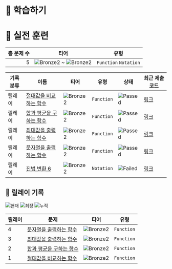 # 📖 학습하기

# 🥇 실전 훈련
|총 문제 수|티어|유형|
|---:|---|---|
|5|![Bronze2][b2] ~ ![Bronze2][b2]|`Function` `Notation`|

|기록분류|이름|티어|유형|상태|최근 제출 코드|
|---|---|---|---|---|---|
|릴레이|[절대값을 비교하는 함수](https://www.codetree.ai/training-field/search/problems/function-comparing-absolute-values)|![Bronze2][b2]|`Function`|![Passed][passed]|[링크](https://github.com/pjw74/codetree-TILs/blob/main/231127/%EC%A0%88%EB%8C%80%EA%B0%92%EC%9D%84%20%EB%B9%84%EA%B5%90%ED%95%98%EB%8A%94%20%ED%95%A8%EC%88%98/function-comparing-absolute-values.py)|
|릴레이|[합과 평균을 구하는 함수](https://www.codetree.ai/training-field/search/problems/function-that-obtains-sum-and-mean)|![Bronze2][b2]|`Function`|![Passed][passed]|[링크](https://github.com/pjw74/codetree-TILs/blob/main/231127/%ED%95%A9%EA%B3%BC%20%ED%8F%89%EA%B7%A0%EC%9D%84%20%EA%B5%AC%ED%95%98%EB%8A%94%20%ED%95%A8%EC%88%98/function-that-obtains-sum-and-mean.py)|
|릴레이|[최대값을 출력하는 함수](https://www.codetree.ai/training-field/search/problems/function-that-outputs-maximum-value)|![Bronze2][b2]|`Function`|![Passed][passed]|[링크](https://github.com/pjw74/codetree-TILs/blob/main/231127/%EC%B5%9C%EB%8C%80%EA%B0%92%EC%9D%84%20%EC%B6%9C%EB%A0%A5%ED%95%98%EB%8A%94%20%ED%95%A8%EC%88%98/function-that-outputs-maximum-value.py)|
|릴레이|[문자열을 출력하는 함수](https://www.codetree.ai/training-field/search/problems/function-that-outputs-string)|![Bronze2][b2]|`Function`|![Passed][passed]|[링크](https://github.com/pjw74/codetree-TILs/blob/main/231127/%EB%AC%B8%EC%9E%90%EC%97%B4%EC%9D%84%20%EC%B6%9C%EB%A0%A5%ED%95%98%EB%8A%94%20%ED%95%A8%EC%88%98/function-that-outputs-string.py)|
|릴레이|[진법 변환 6](https://www.codetree.ai/training-field/search/problems/base-conversion-6)|![Bronze2][b2]|`Notation`|![Failed][failed]|[링크](https://github.com/pjw74/codetree-TILs/blob/main/231127/%EC%A7%84%EB%B2%95%20%EB%B3%80%ED%99%98%206/base-conversion-6.py)|


## 🏃 릴레이 기록
![현재](https://img.shields.io/badge/현재_릴레이-4-%235cb85c.svg?for-the-badge)
![최장](https://img.shields.io/badge/최장_릴레이-4-%23E34F26.svg?for-the-badge)
![누적](https://img.shields.io/badge/누적_릴레이-4-%2300599C.svg?for-the-badge)

|릴레이|문제|티어|유형|
|---|---|---|---|
|4|[문자열을 출력하는 함수](https://www.codetree.ai/training-field/search/problems/function-that-outputs-string)|![Bronze2][b2]|`Function`|
|3|[최대값을 출력하는 함수](https://www.codetree.ai/training-field/search/problems/function-that-outputs-maximum-value)|![Bronze2][b2]|`Function`|
|2|[합과 평균을 구하는 함수](https://www.codetree.ai/training-field/search/problems/function-that-obtains-sum-and-mean)|![Bronze2][b2]|`Function`|
|1|[절대값을 비교하는 함수](https://www.codetree.ai/training-field/search/problems/function-comparing-absolute-values)|![Bronze2][b2]|`Function`|










[b5]: https://img.shields.io/badge/Bronze_5-%235D3E31.svg
[b4]: https://img.shields.io/badge/Bronze_4-%235D3E31.svg
[b3]: https://img.shields.io/badge/Bronze_3-%235D3E31.svg
[b2]: https://img.shields.io/badge/Bronze_2-%235D3E31.svg
[b1]: https://img.shields.io/badge/Bronze_1-%235D3E31.svg
[s5]: https://img.shields.io/badge/Silver_5-%23394960.svg
[s4]: https://img.shields.io/badge/Silver_4-%23394960.svg
[s3]: https://img.shields.io/badge/Silver_3-%23394960.svg
[s2]: https://img.shields.io/badge/Silver_2-%23394960.svg
[s1]: https://img.shields.io/badge/Silver_1-%23394960.svg
[g5]: https://img.shields.io/badge/Gold_5-%23FFC433.svg
[g4]: https://img.shields.io/badge/Gold_4-%23FFC433.svg
[g3]: https://img.shields.io/badge/Gold_3-%23FFC433.svg
[g2]: https://img.shields.io/badge/Gold_2-%23FFC433.svg
[g1]: https://img.shields.io/badge/Gold_1-%23FFC433.svg
[p5]: https://img.shields.io/badge/Platinum_5-%2376DDD8.svg
[p4]: https://img.shields.io/badge/Platinum_4-%2376DDD8.svg
[p3]: https://img.shields.io/badge/Platinum_3-%2376DDD8.svg
[p2]: https://img.shields.io/badge/Platinum_2-%2376DDD8.svg
[p1]: https://img.shields.io/badge/Platinum_1-%2376DDD8.svg
[passed]: https://img.shields.io/badge/Passed-%23009D27.svg
[failed]: https://img.shields.io/badge/Failed-%23D24D57.svg
[easy]: https://img.shields.io/badge/쉬움-%235cb85c.svg?for-the-badge
[medium]: https://img.shields.io/badge/보통-%23FFC433.svg?for-the-badge
[hard]: https://img.shields.io/badge/어려움-%23D24D57.svg?for-the-badge